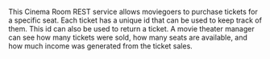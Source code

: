 This Cinema Room REST service allows moviegoers to purchase tickets for a specific seat. Each ticket has a unique id that can be used to keep track of them. This id can also be used to return a ticket. A movie theater manager can see how many tickets were sold, how many seats are available, and how much income was generated from the ticket sales.
